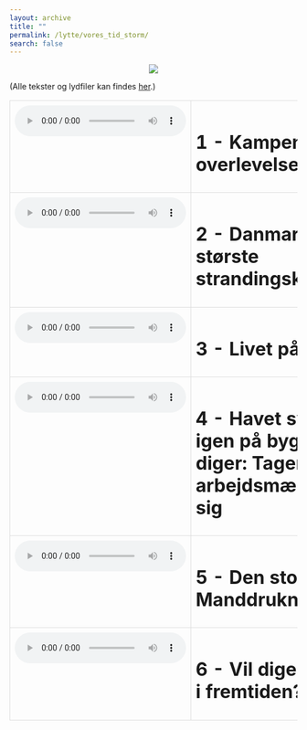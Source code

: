 ```yaml
---
layout: archive
title: ""
permalink: /lytte/vores_tid_storm/
search: false
---
```


<p align="center"><img src="https://tongchen779.github.io/dansk/images/tid/storm.png"/></p>

<style>
    table {
        border-collapse: collapse;
        width: 100%;
    }
    th, td {
        border: 1px solid #dddddd;
        padding: 8px;
        text-align: left;
    }
    /* Customize width for specific columns */
    th:nth-child(1), td:nth-child(1) {
        width: 20%; /* First column */
    }
    th:nth-child(2), td:nth-child(2) {
        width: 80%; /* Second column */
    }
</style>

(Alle tekster og lydfiler kan findes [her](https://natmus.dk/vorestid/podcast-stormflod/).)
<table align="center" cellspacing="5" style="text-align: left" width="100%">
<tr>
<td style="vertical-align: top;"> <audio controls src="https://api.spreaker.com/v2/episodes/50928041/ondemand.mp3"></audio> </td>
<td><h1> 1 - Kampen for overlevelse </h1></td>
<td><a href="https://natmus.dk/fileadmin/user_upload/Editor/natmus/Vores_Tid/Transskriptioner/1_Kampen_for_overlevelse.pdf">text</a></td>
</tr>

<tr>
<td style="vertical-align: top;"> <audio controls src="https://api.spreaker.com/v2/episodes/50995421/ondemand.mp3"></audio> </td>
<td><h1> 2 - Danmarks største strandingskatastrofe </h1></td>
<td><a href="https://natmus.dk/fileadmin/user_upload/Editor/natmus/Vores_Tid/Transskriptioner/2_Danmarks_strste_strandingskatastrofe.pdf">text</a></td>
</tr>

<tr>
<td style="vertical-align: top;"> <audio controls src="https://api.spreaker.com/v2/episodes/50995444/ondemand.mp3"></audio> </td>
<td><h1> 3 - Livet på kanten </h1></td>
<td><a href="https://natmus.dk/fileadmin/user_upload/Editor/natmus/Vores_Tid/Transskriptioner/3_Livet_paa_kanten.pdf">text</a></td>
</tr>

<tr>
<td style="vertical-align: top;"> <audio controls src="https://api.spreaker.com/v2/episodes/51171257/ondemand.mp3"></audio> </td>
<td><h1> 4 - Havet svarer igen på byggeriet af diger: Tager 19 arbejdsmænd med sig </h1></td>
<td><a href="https://natmus.dk/fileadmin/user_upload/Editor/natmus/Vores_Tid/Transskriptioner/4_Digebrsterne.pdf">text</a></td>
</tr>

<tr>
<td style="vertical-align: top;"> <audio controls src="https://api.spreaker.com/v2/episodes/51267105/ondemand.mp3"></audio> </td>
<td><h1> 5 - Den store Manddrukning </h1></td>
<td><a href="https://natmus.dk/fileadmin/user_upload/Editor/natmus/Vores_Tid/Transskriptioner/5_Den_store_Manddrukning.pdf">text</a></td>
</tr>

<tr>
<td style="vertical-align: top;"> <audio controls src="https://api.spreaker.com/v2/episodes/51333693/ondemand.mp3"></audio> </td>
<td><h1> 6 - Vil digerne holde i fremtiden? </h1></td>
<td><a href="https://natmus.dk/fileadmin/user_upload/Editor/natmus/Vores_Tid/Transskriptioner/6_Vil_digerne_holde_i_fremtiden.pdf">text</a></td>
</tr>
</table>